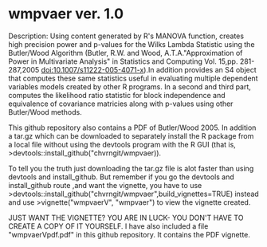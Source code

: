 # wmpvaer ver. 1.0
Description: Using content generated by R's MANOVA function, creates high precision power and p-values for the Wilks Lambda Statistic 
using the Butler/Wood Algorithm (Butler, R.W. and Wood, A.T.A."Approximation of Power in Multivariate Analysis" in Statistics and Computing Vol. 15,pp. 281-287,2005 <doi:10.1007/s11222-005-4071-x>).In addition provides an S4 object that computes these same
statistics useful in evaluating multiple dependent variables models created by other R programs. In a second and third part, computes the 
likelihood ratio statistic for block independence and equivalence of covariance matricies along with p-values using other Butler/Wood methods.	

This github repository also contains a PDF of Butler/Wood 2005. In addition a tar.gz which can be downloaded to separately install the R package from a local file without using the devtools program with the R GUI (that is, >devtools::install_github("chvrngit/wmpvaer)).

To tell you the truth just downloading the tar.gz file is alot faster than using devtools and install_github. But remember if you go the devtools and install_github route ,and want the vignette, you have to use >devtools::install_github("chvrngit/wmpvaer",build_vignettes=TRUE) instead and use >vignette("wmpvaerV", "wmpvaer") to view the vignette created.


JUST WANT THE VIGNETTE? YOU ARE IN LUCK- YOU DON'T HAVE TO CREATE A COPY OF IT YOURSELF.
I have also included a file "wmpvaerVpdf.pdf" in this github repository. It contains the PDF vignette.


